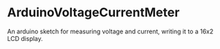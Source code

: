 # ArduinoVoltageCurrentMeter
An arduino sketch for measuring voltage and current, writing it to a 16x2 LCD display.
